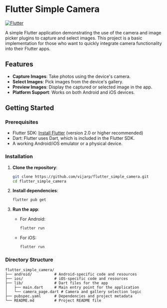 # Flutter Simple Camera

[![Flutter](https://img.shields.io/badge/Flutter-Framework-blue.svg)](https://flutter.dev/)

A simple Flutter application demonstrating the use of the camera and image picker plugins to capture and select images. This project is a basic implementation for those who want to quickly integrate camera functionality into their Flutter apps.

## Features

- **Capture Images**: Take photos using the device's camera.
- **Select Images**: Pick images from the device's gallery.
- **Preview Images**: Display the captured or selected image in the app.
- **Platform Support**: Works on both Android and iOS devices.

## Getting Started

### Prerequisites

- Flutter SDK: [Install Flutter](https://flutter.dev/docs/get-started/install) (version 2.0 or higher recommended)
- Dart: Flutter uses Dart, which is included in the Flutter SDK.
- A working Android/iOS emulator or a physical device.

### Installation

1. **Clone the repository**:

    ```bash
    git clone https://github.com/vijarp/flutter_simple_camera.git
    cd flutter_simple_camera
    ```

2. **Install dependencies**:

    ```bash
    flutter pub get
    ```

3. **Run the app**:

    - For Android:
      ```bash
      flutter run
      ```
    - For iOS:
      ```bash
      flutter run
      ```

### Directory Structure

```plaintext
flutter_simple_camera/
├── android/          # Android-specific code and resources
├── ios/              # iOS-specific code and resources
├── lib/              # Dart files for the app
│   ├── main.dart     # Main entry point for the application
│   └── camera_page.dart # Camera and gallery selection logic
├── pubspec.yaml      # Dependencies and project metadata
└── README.md         # Project README file

